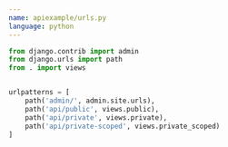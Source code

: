 ```yaml
---
name: apiexample/urls.py
language: python
---
```


<!-- markdownlint-disable MD041 MD002 -->

```python
from django.contrib import admin
from django.urls import path
from . import views


urlpatterns = [
    path('admin/', admin.site.urls),
    path('api/public', views.public),
    path('api/private', views.private),
    path('api/private-scoped', views.private_scoped)
]
```
